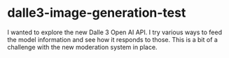 # dalle3-image-generation-test
I wanted to explore the new Dalle 3 Open AI API. I try various ways to feed the model information and see how it responds to those. This is a bit of a challenge with the new moderation system in place.
